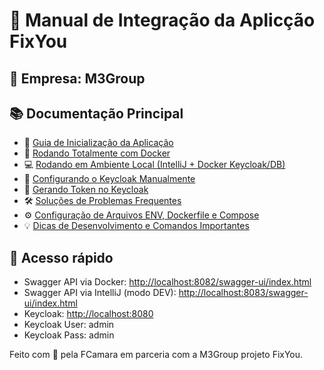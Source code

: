 # 📘 Manual de Integração da Aplicção FixYou

## 🏢 Empresa: M3Group

## 📚 Documentação Principal

- 🚀 [Guia de Inicialização da Aplicação](docs/START_APPLICATION_GUIDE.md)
- 🐳 [Rodando Totalmente com Docker](docs/DOCKER_SETUP_GUIDE.md)
- 💻 [Rodando em Ambiente Local (IntelliJ + Docker Keycloak/DB)](docs/LOCAL_DEV_SETUP_GUIDE.md)
- 🔐 [Configurando o Keycloak Manualmente](docs/KEYCLOAK_CONFIGURATION_GUIDE.md)
- 🔑 [Gerando Token no Keycloak](docs/KEYCLOAK_TOKEN_RETRIEVAL_GUIDE.md)
- 🛠️ [Soluções de Problemas Frequentes](docs/TROUBLESHOOTING_GUIDE.md)
- ⚙️ [Configuração de Arquivos ENV, Dockerfile e Compose](docs/ENVIRONMENT_CONFIGURATION_GUIDE.md)
- 💡 [Dicas de Desenvolvimento e Comandos Importantes](docs/DICAS_DESENVOLVIMENTO_COMANDOS.md)

## 🔗 Acesso rápido

- Swagger API via Docker: [http://localhost:8082/swagger-ui/index.html](http://localhost:8082/swagger-ui/index.html)
- Swagger API via IntelliJ (modo DEV): [http://localhost:8083/swagger-ui/index.html](http://localhost:8083/swagger-ui/index.html)
- Keycloak: [http://localhost:8080](http://localhost:8080)
- Keycloak User: admin
- Keycloak Pass: admin

Feito com 💙 pela FCamara em parceria com a M3Group projeto FixYou.